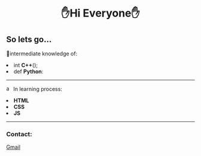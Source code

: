 <h1 align="center"> 
  ✋Hi Everyone✋
</h1>

<h2>
  So lets go...
</h2>
<p align="left">🧠intermediate knowledge of:</p>
  <li>int <strong>C++</strong>();</li>
  <li>def <strong>Python</strong>:</li>
<hr>
<p align="left">
  <img width="15" alt="about me" src="https://media.tenor.com/k9yAts9ymaIAAAAM/loading-load.gif"> In learning process:<br>
  <li><strong>HTML<br></strong></li>
  <li><strong>CSS<br></strong></li>
  <li><strong>JS<br></strong></li>
</p>
<hr>
<h3>Contact:</h3>
<label><a href="mailto:gabriel.speranceta@gmail.com">Gmail</a></label>
